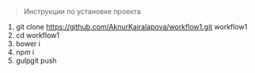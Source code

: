 > Инструкции по установке проекта

1. git clone https://github.com/AknurKairalapova/workflow1.git workflow1
2. cd workflow1
3. bower i
4. npm i
5. gulpgit push
